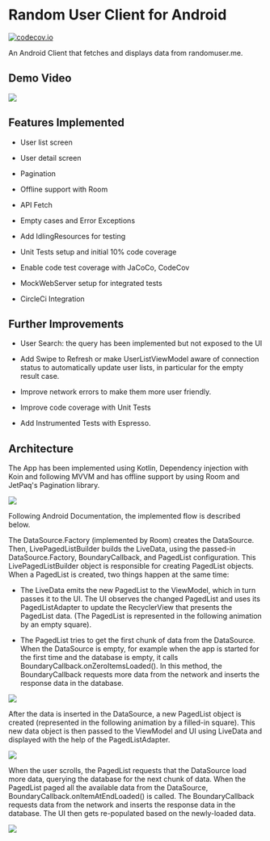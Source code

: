 # Random User Client for Android
[![codecov.io](https://codecov.io/gh/robertoallende/random-user/commit/21ba8bf472896b06b6c7b9fc280b50c82384dd2a/graphs/badge.svg?branch=develop)](
https://codecov.io/gh/robertoallende/random-user/commit/21ba8bf472896b06b6c7b9fc280b50c82384dd2a?branch=develop)

An Android Client that fetches and displays data from randomuser.me.

## Demo Video

![](https://media.giphy.com/media/ibjX8LHiS9Qr48xEXk/giphy.gif)

## Features Implemented

- User list screen

- User detail screen

- Pagination

- Offline support with Room

- API Fetch

- Empty cases and Error Exceptions

- Add IdlingResources for testing

- Unit Tests setup and initial 10% code coverage

- Enable code test coverage with JaCoCo, CodeCov

- MockWebServer setup for integrated tests

- CircleCi Integration

## Further Improvements

- User Search: the query has been implemented but not exposed to the UI

- Add Swipe to Refresh or make UserListViewModel aware of connection status to automatically update user lists, in particular for the empty result case.

- Improve network errors to make them more user friendly.

- Improve code coverage with Unit Tests

- Add Instrumented Tests with Espresso.

## Architecture

The App has been implemented using Kotlin, Dependency injection with Koin and following MVVM
and has offline support by using Room and JetPaq's Pagination library.

![](https://developer.android.com/topic/libraries/architecture/images/final-architecture.png)

Following Android Documentation, the implemented flow is described below.

The DataSource.Factory (implemented by Room) creates the DataSource. Then, LivePagedListBuilder builds
the LiveData<PagedList>, using the passed-in DataSource.Factory, BoundaryCallback, and PagedList configuration.
This LivePagedListBuilder object is responsible for creating PagedList objects. When a PagedList is created,
two things happen at the same time:

- The LiveData emits the new PagedList to the ViewModel, which in turn passes it to the UI. The UI observes the changed PagedList and uses its PagedListAdapter to update the RecyclerView that presents the PagedList data. (The PagedList is represented in the following animation by an empty square).

- The PagedList tries to get the first chunk of data from the DataSource. When the DataSource is empty, for example when the app is started for the first time and the database is empty, it calls BoundaryCallback.onZeroItemsLoaded(). In this method, the BoundaryCallback requests more data from the network and inserts the response data in the database.

![](https://codelabs.developers.google.com/codelabs/android-paging/img/a4f392ad4ae49042.gif)

After the data is inserted in the DataSource, a new PagedList object is created (represented in the following animation by a filled-in square). This new data object is then passed to the ViewModel and UI using LiveData and displayed with the help of the PagedListAdapter.

![](https://codelabs.developers.google.com/codelabs/android-paging/img/e6a52e528d1c22db.gif)

When the user scrolls, the PagedList requests that the DataSource load more data, querying the database for the next chunk of data. When the PagedList paged all the available data from the DataSource, BoundaryCallback.onItemAtEndLoaded() is called. The BoundaryCallback requests data from the network and inserts the response data in the database. The UI then gets re-populated based on the newly-loaded data.

![](https://codelabs.developers.google.com/codelabs/android-paging/img/576f0df1cc74cb0a.gif)


